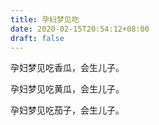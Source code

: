 ```yaml
---
title: 孕妇梦见吃
date: 2020-02-15T20:54:12+08:00
draft: false
---
```


孕妇梦见吃香瓜，会生儿子。

孕妇梦见吃黄瓜，会生儿子。

孕妇梦见吃茄子，会生儿子。
